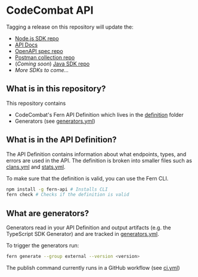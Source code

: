 # CodeCombat API


Tagging a release on this repository will update the:

- [Node.js SDK repo](https://github.com/codecombat/codecombat-node)
- [API Docs](https://github.com/codecombat/docs)
- [OpenAPI spec repo](https://github.com/codecombat/codecombat-openapi)
- [Postman collection repo](https://github.com/codecombat/codecombat-postman)
- (_Coming soon_) [Java SDK repo](https://github.com/codecombat/codecombat-java)
- _More SDKs to come..._

## What is in this repository?

This repository contains

- CodeCombat's Fern API Definition which lives in the [definition](./fern/api/definition/) folder
- Generators (see [generators.yml](./fern/api/generators.yml))

## What is in the API Definition?

The API Definition contains information about what endpoints, types, and errors are used in the API. The definition is broken into smaller files such as [clans.yml](fern/api/definition/clans.yml) and [stats.yml](fern/api/definition/stats.yml).

To make sure that the definition is valid, you can use the Fern CLI.

```bash
npm install -g fern-api # Installs CLI
fern check # Checks if the definition is valid
```

## What are generators?

Generators read in your API Definition and output artifacts (e.g. the TypeScript SDK Generator) and are tracked in [generators.yml](./fern/api/generators.yml).

To trigger the generators run:

```bash
fern generate --group external --version <version>
```

The publish command currently runs in a GitHub workflow (see [ci.yml](.github/workflows/ci.yml#L32))

